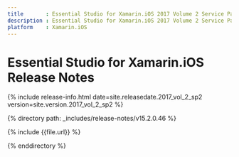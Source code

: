 ```yaml
---
title       : Essential Studio for Xamarin.iOS 2017 Volume 2 Service Pack 2 Release Notes
description : Essential Studio for Xamarin.iOS 2017 Volume 2 Service Pack 2 Release Notes
platform    : Xamarin.iOS
---
```


# Essential Studio for Xamarin.iOS Release Notes

{% include release-info.html date=site.releasedate.2017_vol_2_sp2 version=site.version.2017_vol_2_sp2 %} 

{% directory path: _includes/release-notes/v15.2.0.46 %}

{% include {{file.url}} %}

{% enddirectory %}